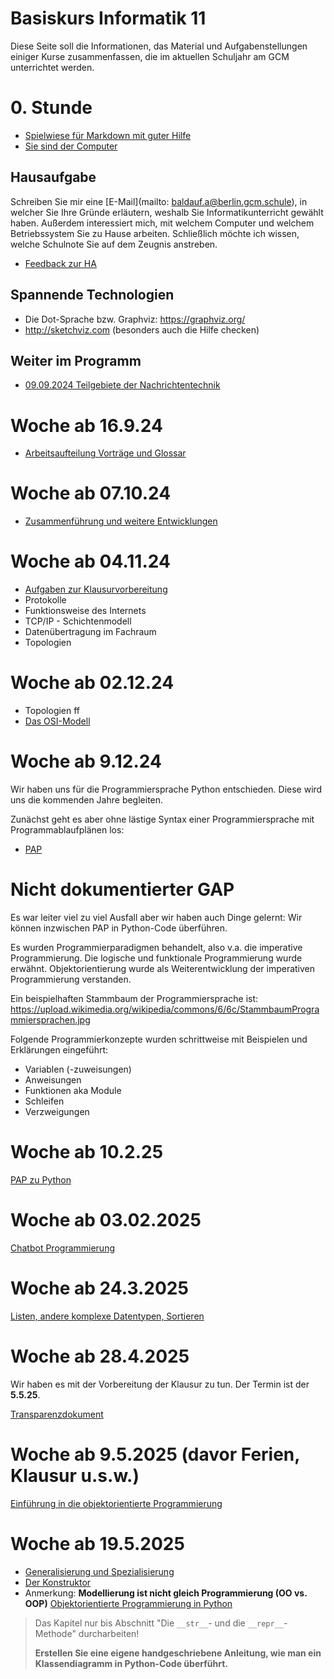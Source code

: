 Basiskurs Informatik 11
=========================

Diese Seite soll die Informationen, das Material und Aufgabenstellungen einiger Kurse zusammenfassen, die im aktuellen Schuljahr am GCM unterrichtet werden.

# 0. Stunde

* [Spielwiese für Markdown mit guter Hilfe](https://docs.gcm.schule)
* [Sie sind der Computer](https://compute-it.toxicode.fr/)

## Hausaufgabe

Schreiben Sie mir eine [E-Mail](mailto: baldauf.a@berlin.gcm.schule), in welcher Sie Ihre Gründe erläutern, weshalb Sie Informatikunterricht gewählt haben. Außerdem interessiert mich, mit welchem Computer und welchem Betriebssystem Sie zu Hause arbeiten. Schließlich möchte ich wissen, welche Schulnote Sie auf dem Zeugnis anstreben.

* [Feedback zur HA](00_Feedback_HA.md)

## Spannende Technologien

- Die Dot-Sprache bzw. Graphviz: https://graphviz.org/
- http://sketchviz.com (besonders auch die Hilfe checken)

## Weiter im Programm

* [09.09.2024 Teilgebiete der Nachrichtentechnik](00_Nachrichtentechnik_Teilgebiete.md)

# Woche ab 16.9.24

* [Arbeitsaufteilung Vorträge und Glossar](01_Vortraege_und_Glossar_Nachrichtentechnik.md)

# Woche ab 07.10.24

* [Zusammenführung und weitere Entwicklungen](02_Geschichte_der_Netze.slides.md)

# Woche ab 04.11.24

* [Aufgaben zur Klausurvorbereitung](03_Aufgaben_zur_Klausurvorbereitung.md)
* Protokolle
* Funktionsweise des Internets
* TCP/IP - Schichtenmodell
* Datenübertragung im Fachraum
* Topologien

# Woche ab 02.12.24

* Topologien ff
* [Das OSI-Modell](04_OSI-Modell.md)

# Woche ab 9.12.24

Wir haben uns für die Programmiersprache Python entschieden. Diese wird uns die kommenden Jahre begleiten.

Zunächst geht es aber ohne lästige Syntax einer Programmiersprache mit Programmablaufplänen los:

* [PAP](05_Programmablaufplan.md)

# Nicht dokumentierter GAP

Es war leiter viel zu viel Ausfall aber wir haben auch Dinge gelernt: Wir können inzwischen PAP in Python-Code überführen.

Es wurden Programmierparadigmen behandelt, also v.a. die imperative Programmierung. Die logische und funktionale Programmierung wurde erwähnt. Objektorientierung wurde als Weiterentwicklung der imperativen Programmierung verstanden.

Ein beispielhaften Stammbaum der Programmiersprache ist: https://upload.wikimedia.org/wikipedia/commons/6/6c/StammbaumProgrammiersprachen.jpg

Folgende Programmierkonzepte wurden schrittweise mit Beispielen und Erklärungen eingeführt:

- Variablen (-zuweisungen)
- Anweisungen
- Funktionen aka Module
- Schleifen
- Verzweigungen

# Woche ab 10.2.25

[PAP zu Python](06_Programmablaufplan_zu_Python.md)

# Woche ab 03.02.2025

[Chatbot Programmierung](07_Chatbotprogrammierung_in_python.md)

# Woche ab 24.3.2025

[Listen, andere komplexe Datentypen, Sortieren](08_komplexe_Datentypen.md)

# Woche ab 28.4.2025

Wir haben es mit der Vorbereitung der Klausur zu tun. Der Termin ist der **5.5.25**.

[Transparenzdokument](08_Klausur_Transparenzdokument.md)

# Woche ab 9.5.2025 (davor Ferien, Klausur u.s.w.)

[Einführung in die objektorientierte Programmierung](09_objektorientierung_einführung.md)

# Woche ab 19.5.2025

- [Generalisierung und Spezialisierung](10_objektorientierung_genspez.md)
- [Der Konstruktor](11_objektorientierung_konstruktor.md)
- Anmerkung: **Modellierung ist nicht gleich Programmierung (OO vs. OOP)** [Objektorientierte Programmierung in Python](https://www.python-kurs.eu/python_OOP.php)

> Das Kapitel nur bis Abschnitt "Die ```__str__```- und die ```__repr__```-Methode" durcharbeiten! 
>
>**Erstellen Sie eine eigene handgeschriebene Anleitung, wie man ein Klassendiagramm in Python-Code überführt.**
